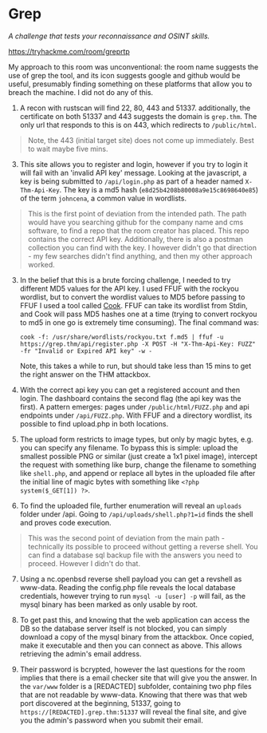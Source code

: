# Grep

*A challenge that tests your reconnaissance and OSINT skills.*

https://tryhackme.com/room/greprtp

My approach to this room was unconventional: the room name suggests the use of grep the tool, and its icon suggests google and github would be useful, presumably finding something on these platforms that allow you to breach the machine. I did not do any of this.

1. A recon with rustscan will find 22, 80, 443 and 51337. additionally, the certificate on both 51337 and 443 suggests the domain is `grep.thm`. The only url that responds to this is on 443, which redirects to `/public/html`.

> Note, the 443 (initial target site) does not come up immediately. Best to wait maybe five mins.

3. This site allows you to register and login, however if you try to login it will fail with an 'invalid API key' message. Looking at the javascript, a key is being submitted to `/api/login.php` as part of a header named `X-Thm-Api-Key`. The key is a md5 hash (`e8d25b4208b80008a9e15c8698640e85`) of the term `johncena`, a common value in wordlists.

> This is the first point of deviation from the intended path. The path would have you searching github for the company name and cms software, to find a repo that the room creator has placed. This repo contains the correct API key. Additionally, there is also a postman collection you can find with the key. I however didn't go that direction - my few searches didn't find anything, and then my other approach worked.

3. In the belief that this is a brute forcing challenge, I needed to try different MD5 values for the API key. I used FFUF with the rockyou wordlist, but to convert the wordlist values to MD5 before passing to FFUF I used a tool called [Cook](https://github.com/glitchedgitz/cook). FFUF can take its wordlist from Stdin, and Cook will pass MD5 hashes one at a time (trying to convert rockyou to md5 in one go is extremely time consuming). The final command was:

    `cook -f: /usr/share/wordlists/rockyou.txt f.md5 | ffuf -u https://grep.thm/api/register.php -X POST -H "X-Thm-Api-Key: FUZZ" -fr "Invalid or Expired API key" -w -`

   Note, this takes a while to run, but should take less than 15 mins to get the right answer on the THM attackbox.

5. With the correct api key you can get a registered account and then login. The dashboard contains the second flag (the api key was the first). A pattern emerges: pages under `/public/html/FUZZ.php` and api endpoints under `/api/FUZZ.php`. With FFUF and a directory wordlist, its possible to find upload.php in both locations.

6. The upload form restricts to image types, but only by magic bytes, e.g. you can specify any filename. To bypass this is simple: upload the smallest possible PNG or similar (just create a 1x1 pixel image), intercept the request with something like burp, change the filename to something like `shell.php`, and append or replace all bytes in the uploaded file after the initial line of magic bytes with something like `<?php system($_GET[1]) ?>`.

7. To find the uploaded file, further enumeration will reveal an `uploads` folder under /api. Going to `/api/uploads/shell.php?1=id` finds the shell and proves code execution.

> This was the second point of deviation from the main path - technically its possible to proceed without getting a reverse shell. You can find a database sql backup file with the answers you need to proceed. However I didn't do that.

7. Using a nc.openbsd reverse shell payload you can get a revshell as www-data. Reading the config.php file reveals the local database credentials, however trying to run `mysql -u [user] -p` will fail, as the mysql binary has been marked as only usable by root.

8. To get past this, and knowing that the web application can access the DB so the database server itself is not blocked, you can simply download a copy of the mysql binary from the attackbox. Once copied, make it executable and then you can connect as above. This allows retrieving the admin's email address.

9. Their password is bcrypted, however the last questions for the room implies that there is a email checker site that will give you the answer. In the `var/www` folder is a [REDACTED] subfolder, containing two php files that are not readable by www-data. Knowing that there was that web port discovered at the beginning, 51337, going to `https://[REDACTED].grep.thm:51337` will reveal the final site, and give you the admin's password when you submit their email.

